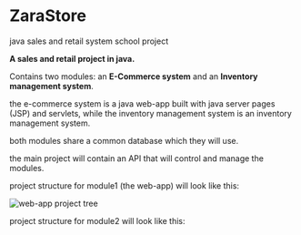 # ZaraStore
java sales and retail system school project

**A sales and retail project in java.**

Contains two modules: an **E-Commerce system** and an **Inventory management system**.

the e-commerce system is a java web-app built with java server pages (JSP) and servlets, while the inventory management system is an inventory management system.

both modules share a common database which they will use.

the main project will contain an API that will control and manage the modules. 

project structure for module1 (the web-app) will look like this: 

![web-app project tree](file:///home/dechasa/Pictures/module1Structure.png)


project structure for module2 will look like this: 
